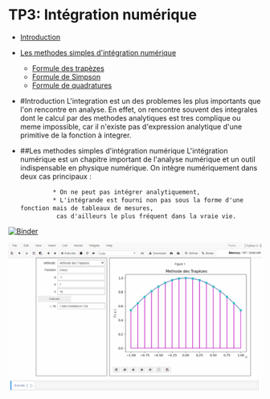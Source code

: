 # TP3: Intégration numérique 
- [Introduction](#Introduction)
- [Les methodes simples d'intégration numérique](#Les_methodes_simples_d'intégration_numérique)
     - [Formule des trapèzes](##Formule_des_trapèzes)
     - [Formule de Simpson](##Formule_de_Simpson) 
     - [Formule de quadratures](##Formule_de_quadratures)
     
- #Introduction 
L'integration est un des problemes les plus importants que l'on rencontre en analyse. En effet, on
rencontre souvent des integrales dont le calcul par des methodes analytiques est tres complique
ou meme impossible, car il n'existe pas d'expression analytique d'une primitive de la fonction
à integrer.

- ##Les methodes simples d'intégration numérique
L'intégration numérique est un chapitre important de l'analyse numérique et un outil indispensable en physique numérique. 
On intègre numériquement dans deux cas principaux :

               * On ne peut pas intégrer analytiquement,
               * L'intégrande est fourni non pas sous la forme d'une fonction mais de tableaux de mesures, 
                cas d'ailleurs le plus fréquent dans la vraie vie.



[![Binder](https://mybinder.org/badge_logo.svg)](https://mybinder.org/v2/gh/nevermind78/num_integ/main?filepath=widget_final.ipynb)


![Alt Text](demo.gif)
